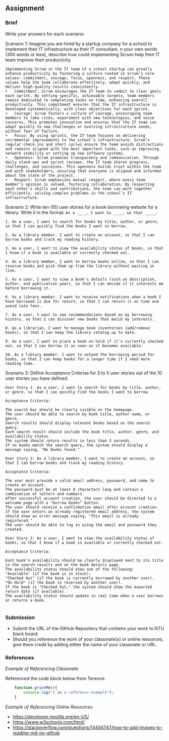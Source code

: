 ## Assignment

### Brief

Write your answers for each scenario:

Scenario 1:
Imagine you are hired by a startup company for a school to implement their IT infrastructure as their IT consultant. n your own words (300 words or less), describe how could implementing Scrum help their IT team improve their productivity.

```
Implementing Scrum in the IT team of a school startup can greatly enhance productivity by fostering a culture rooted in Scrum’s core values: commitment, courage, focus, openness, and respect. These values help the team collaborate effectively, adapt quickly, and deliver high-quality results consistently.
•	Commitment: Scrum encourages the IT team to commit to clear goals each sprint. By setting specific, achievable targets, team members remain dedicated to completing tasks on time, enhancing overall productivity. This commitment ensures that the IT infrastructure is developed systematically, with clear objectives for each sprint.
•	Courage: Scrum fosters a culture of courage, encouraging team members to take risks, experiment with new technologies, and voice concerns. This promotes innovation and ensures that the IT team can adapt quickly to new challenges or evolving infrastructure needs, without fear of failure.
•	Focus: By using sprints, the IT team focuses on delivering incremental improvements to the school’s infrastructure. Scrum’s regular check-ins and short cycles ensure the team avoids distractions and remains aligned with the most important tasks, such as improving network stability or setting up new software systems.
•	Openness: Scrum promotes transparency and communication. Through daily stand-ups and sprint reviews, the IT team shares progress, challenges, and successes. This openness builds trust within the team and with stakeholders, ensuring that everyone is aligned and informed about the state of the project.
•	Respect: Scrum emphasizes mutual respect, where every team member’s opinion is valued, fostering collaboration. By respecting each other's skills and contributions, the team can work together efficiently, solving complex problems in the school’s IT infrastructure.

```

Scenario 2:
Write ten (10) user stories for a book-borrowing website for a library. Write it in the format: `As a ____, I want to ____, so that _____`.

```
1. As a user, I want to search for books by title, author, or genre, so that I can quickly find the books I want to borrow.

2. As a library member, I want to create an account, so that I can borrow books and track my reading history.

3. As a user, I want to view the availability status of books, so that I know if a book is available or currently checked out.

4. As a library member, I want to borrow books online, so that I can reserve books and pick them up from the library without waiting in line.

5. As a user, I want to view a book's details (such as description, author, and publication year), so that I can decide if it interests me before borrowing it.

6. As a library member, I want to receive notifications when a book I have borrowed is due for return, so that I can return it on time and avoid late fees.

7. As a user, I want to see recommendations based on my borrowing history, so that I can discover new books that match my interests.

8. As a librarian, I want to manage book inventories (add/remove books), so that I can keep the library catalog up to date.

9. As a user, I want to place a book on hold if it's currently checked out, so that I can borrow it as soon as it becomes available.

10. As a library member, I want to extend the borrowing period for books, so that I can keep books for a longer time if I need more reading time.
```

Scenario 3:
Define Acceptance Criterias for 3 to 5 user stories out of the 10 user stories you have
defined.

```
User Story 1: As a user, I want to search for books by title, author, or genre, so that I can quickly find the books I want to borrow.

Acceptance Criteria:

The search bar should be clearly visible on the homepage.
The user should be able to search by book title, author name, or genre.
Search results should display relevant books based on the search query.
Each search result should include the book title, author, genre, and availability status.
The system should return results in less than 3 seconds.
If no books match the search query, the system should display a message saying, "No books found."

User Story 2: As a library member, I want to create an account, so that I can borrow books and track my reading history.

Acceptance Criteria:

The user must provide a valid email address, password, and name to create an account.
The password must be at least 8 characters long and contain a combination of letters and numbers.
After successful account creation, the user should be directed to a welcome page with a "borrow books" button.
The user should receive a confirmation email after account creation.
If the user enters an already registered email address, the system should show an error message saying, "This email is already registered."
The user should be able to log in using the email and password they created.

User Story 3: As a user, I want to view the availability status of books, so that I know if a book is available or currently checked out.

Acceptance Criteria:

Each book’s availability should be clearly displayed next to its title in the search results and on the book details page.
The availability status should show one of the following:
"Available" (if the book is in stock).
"Checked Out" (if the book is currently borrowed by another user).
"On Hold" (if the book is reserved by another user).
If the book is "Checked Out," the system should show the expected return date (if available).
The availability status should update in real time when a user borrows or returns a book.


```


### Submission 

- Submit the URL of the GitHub Repository that contains your work to NTU black board.
- Should you reference the work of your classmate(s) or online resources, give them credit by adding either the name of your classmate or URL. 


### References

_Example of Referencing Classmate_

Referenced the code block below from Terence.
```js
    function printMe(){
        console.log("I am a reference example");
    }
```

_Example of Referencing Online Resources_

- https://developer.mozilla.org/en-US/
- https://www.w3schools.com/html/
- https://stackoverflow.com/questions/14494747/how-to-add-images-to-readme-md-on-github

